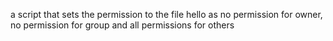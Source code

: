 a script that sets the permission to the file hello as no permission for owner, no permission for group and all permissions for others
